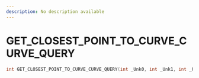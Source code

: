 ```yaml
---
description: No description available 
---
```


# GET_CLOSEST_POINT_TO_CURVE_CURVE_QUERY

```cpp
int GET_CLOSEST_POINT_TO_CURVE_CURVE_QUERY(int _Unk0, int _Unk1, int _Unk2);
```